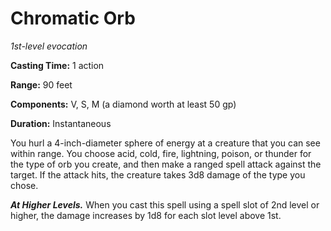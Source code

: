 <title>Chromatic Orb</title>

# Chromatic Orb

_1st-level evocation_

**Casting Time:** 1 action

**Range:** 90 feet

**Components:** V, S, M (a diamond worth at least 50 gp)

**Duration:** Instantaneous

You hurl a 4-inch-diameter sphere of energy
at a creature that you can see within range.
You choose acid, cold, fire, lightning,
poison, or thunder for the type of orb you
create, and then make a ranged spell attack
against the target. If the attack hits, the
creature takes 3d8 damage of the type you
chose.

_**At Higher Levels.**_ When you cast this
spell using a spell slot of 2nd level or
higher, the damage increases by 1d8 for each
slot level above 1st.

